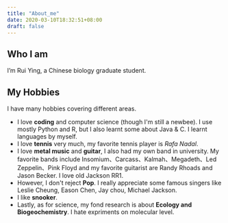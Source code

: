 ```yaml
---
title: "About_me"
date: 2020-03-10T18:32:51+08:00
draft: false
---
```

## Who I am

I’m Rui Ying, a Chinese biology graduate student.

## My Hobbies

I have many hobbies covering different areas.

* I love **coding** and computer science (though I'm still a newbee). I use mostly Python and R, but I also learnt some about Java & C. I learnt languages by myself.
* I love **tennis** very much, my favorite tennis player is _Rafa Nadal_.
* I love **metal music** and **guitar**, I also had my own band in university. My favorite bands include Insomium、Carcass、Kalmah、Megadeth、Led Zeppelin、Pink Floyd and my favorite guitarist are Randy Rhoads and Jason Becker. I love old Jackson RR1.
* However, I don't reject **Pop**. I really appreciate some famous singers like Leslie Cheung, Eason Chen, Jay chou, Michael Jackson.
* I like **snooker**.
* Lastly, as for science, my fond research is about **Ecology and Biogeochemistry**. I hate expriments on molecular level.
